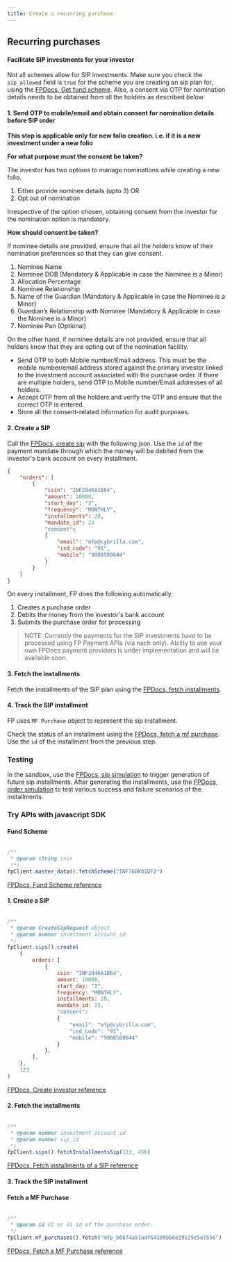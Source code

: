 ```yaml
---
title: Create a recurring purchase
---
```


## Recurring purchases

#### Facilitate SIP investments for your investor

Not all schemes allow for SIP investments. Make sure you check the `sip_allowed` field is `true` for the scheme you are creating an sip plan for, using the [FPDocs, Get fund scheme](https://fintechprimitives.com/api/#get-single-fund-schemes-detail). Also, a consent via OTP for nomination details needs to be obtained from all the holders as described below

#### 1. Send OTP to mobile/email and obtain consent for nomination details before SIP order

**This step is applicable only for new folio creation. i.e. if it is a new investment under a new folio**

**For what purpose must the consent be taken?**

The investor has two options to manage nominations while creating a new folio.

1. Either provide nominee details (upto 3) OR
2. Opt out of nomination

Irrespective of the option chosen, obtaining consent from the investor for the nomination option is mandatory.

**How should consent be taken?**

If nominee details are provided, ensure that all the holders know of their nomination preferences so that they can give consent.
1. Nominee Name
2. Nominee DOB (Mandatory & Applicable in case the Nominee is a Minor)
3. Allocation Percentage
4. Nominee Relationship
5. Name of the Guardian (Mandatory & Applicable in case the Nominee is a Minor) 
6. Guardian’s Relationship with Nominee (Mandatory & Applicable in case the Nominee is a Minor) 
7. Nominee Pan (Optional)

On the other hand, if nominee details are not provided, ensure that all holders know that they are opting out of the nomination facility.

- Send OTP to both Mobile number/Email address. This must be the mobile number/email address stored against the primary investor linked to the investment account associated with the purchase order. If there are multiple holders, send OTP to Mobile number/Email addresses of all holders.
- Accept OTP from all the holders and verify the OTP and ensure that the correct OTP is entered.
- Store all the consent-related information for audit purposes.

#### 2. Create a SIP

Call the [FPDocs, create sip](https://fintechprimitives.com/api/#create-a-sip) with the following json. Use the `id` of the payment mandate through which the money will be debited from the investor's bank account on every installment.

```json
{
    "orders": [
        {
            "isin": "INF204KA1B64",
            "amount": 10000,
            "start_day": "2",
            "frequency": "MONTHLY",
            "installments": 20,
            "mandate_id": 23
            "consent": 
            {
                "email": "mfp@cybrilla.com",
                "isd_code": "91",
                "mobile": "9008580644"
            }
        }
    ]
}
```

On every installment, FP does the following automatically:

1. Creates a purchase order
2. Debits the money from the investor's bank account
3. Submits the purchase order for processing

> NOTE: Currently the payments for the SIP investments have to be processed using FP Payment APIs (via nach only). Ability to use your own FPDocs payment providers is under implementation and will be available soon.

#### 3. Fetch the installments

Fetch the installments of the SIP plan using the [FPDocs, fetch installments](https://fintechprimitives.com/api/#fetch-installments-of-a-sip).

#### 4. Track the SIP installment

FP uses `MF Purchase` object to represent the sip installment.

Check the status of an installment using the [FPDocs, fetch a mf purchase](https://fintechprimitives.com/docs/api/#fetch-a-mf-purchase). Use the `id` of the installment from the previous step.

### Testing

In the sandbox, use the [FPDocs, sip simulation](https://fintechprimitives.com/api/#post-sip-simulation) to trigger generation of future sip installments. After generating the installments, use the [FPDocs, order simulation](https://fintechprimitives.com/api/#post-order-simulation) to test various success and failure scenarios of the installments.

### Try APIs with javascript SDK

#### Fund Scheme

```javascript

/**
 * @param string isin
 **/
fpClient.master_data().fetchScheme("INF760K01DF2")
```

[FPDocs, Fund Scheme reference](https://fintechprimitives.com/docs/api/#fund-scheme)

#### 1. Create a SIP

```javascript

/**
 * @param CreateSipRequest object
 * @param number investment_account_id
 */
fpClient.sips().create(
    {
        orders: [
            {
                isin: "INF204KA1B64",
                amount: 10000,
                start_day: "2",
                frequency: "MONTHLY",
                installments: 20,
                mandate_id: 23,
                "consent": 
                {
                    "email": "mfp@cybrilla.com",
                    "isd_code": "91",
                    "mobile": "9008580644"
                }
            },
        ],
    },
    123
)
```

[FPDocs, Create investor reference](https://fintechprimitives.com/docs/api/#create-a-sip)

#### 2. Fetch the installments

```javascript

/**
 * @param number investment_account_id
 * @param number sip_id
 */
fpClient.sips().fetchInstallmentsSip(123, 456)
```

[FPDocs, Fetch installments of a SIP reference](https://fintechprimitives.com/docs/api/#fetch-installments-of-a-sip)

#### 3. Track the SIP installment

#### Fetch a MF Purchase

```javascript

/**
 * @param id V2 or V1 id of the purchase order.
 */
fpClient.mf_purchases().fetch("mfp_b6874a51adf64109bb6e19129e5e7556")
```

[FPDocs, Fetch a MF Purchase reference](https://fintechprimitives.com/docs/api/#fetch-a-mf-purchase)
